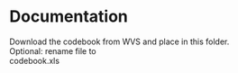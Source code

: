 # Documentation
Download the codebook from WVS and place in this folder.  
Optional: rename file to  
codebook.xls